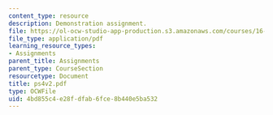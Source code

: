 ```yaml
---
content_type: resource
description: Demonstration assignment.
file: https://ol-ocw-studio-app-production.s3.amazonaws.com/courses/16-120-compressible-flow-spring-2003/4bd855c4e28fdfab6fce8b440e5ba532_ps4v2.pdf
file_type: application/pdf
learning_resource_types:
- Assignments
parent_title: Assignments
parent_type: CourseSection
resourcetype: Document
title: ps4v2.pdf
type: OCWFile
uid: 4bd855c4-e28f-dfab-6fce-8b440e5ba532
---
```

